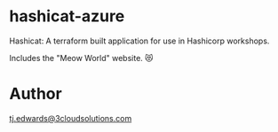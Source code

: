 # hashicat-azure
Hashicat: A terraform built application for use in Hashicorp workshops.

Includes the "Meow World" website. 😻

# Author
tj.edwards@3cloudsolutions.com
